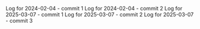 Log for 2024-02-04 - commit 1
Log for 2024-02-04 - commit 2
Log for 2025-03-07 - commit 1
Log for 2025-03-07 - commit 2
Log for 2025-03-07 - commit 3
